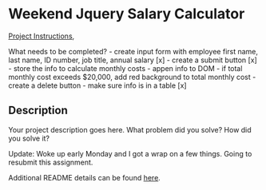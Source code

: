# Weekend Jquery Salary Calculator 

[Project Instructions](./INSTRUCTIONS.md), 

What needs to be completed?
    - create input form with employee first name, last name, ID number, job title, annual salary [x]
    - create a submit button [x]
    - store the info to calculate monthly costs
    - appen info to DOM
    - if total monthly cost exceeds $20,000, add red background to total monthly cost
    - create a delete button 
    - make sure info is in a table [x]

## Description

Your project description goes here. What problem did you solve? How did you solve it?


Update: Woke up early Monday and I got a wrap on a few things. Going to resubmit this assignment. 

Additional README details can be found [here](https://github.com/PrimeAcademy/readme-template/blob/master/README.md).
